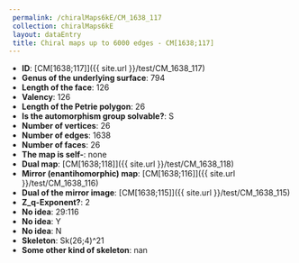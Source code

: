 ```yaml
--- 
 permalink: /chiralMaps6kE/CM_1638_117 
 collection: chiralMaps6kE
 layout: dataEntry
 title: Chiral maps up to 6000 edges - CM[1638;117]
---
```


- **ID**: [CM[1638;117]]({{ site.url }}/test/CM_1638_117)
- **Genus of the underlying surface**: 794
- **Length of the face**: 126
- **Valency**: 126
- **Length of the Petrie polygon**: 26
- **Is the automorphism group solvable?**: S
- **Number of vertices**: 26
- **Number of edges**: 1638
- **Number of faces**: 26
- **The map is self-**: none
- **Dual map**: [CM[1638;118]]({{ site.url }}/test/CM_1638_118)
- **Mirror (enantihomorphic) map**: [CM[1638;116]]({{ site.url }}/test/CM_1638_116)
- **Dual of the mirror image**: [CM[1638;115]]({{ site.url }}/test/CM_1638_115)
- **Z_q-Exponent?**: 2
- **No idea**:  29:116
- **No idea**: Y
- **No idea**: N
- **Skeleton**: Sk(26;4)^21
- **Some other kind of skeleton**: nan
